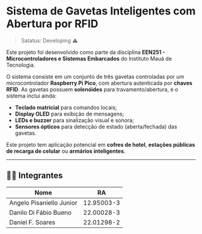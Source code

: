 # Sistema de Gavetas Inteligentes com Abertura por RFID

> Satatus: Developing ⚠️

Este projeto foi desenvolvido como parte da disciplina **EEN251 - Microcontroladores e Sistemas Embarcados** do Instituto Mauá de Tecnologia.

O sistema consiste em um conjunto de três gavetas controladas por um microcontrolador **Raspberry Pi Pico**, com abertura autenticada por **chaves RFID**. As gavetas possuem **solenóides** para travamento/abertura, e o sistema inclui ainda:

- **Teclado matricial** para comandos locais;
- **Display OLED** para exibição de mensagens;
- **LEDs e buzzer** para sinalização visual e sonora;
- **Sensores ópticos** para detecção de estado (aberta/fechada) das gavetas.

Este projeto tem aplicação potencial em **cofres de hotel**, **estações públicas de recarga de celular** ou **armários inteligentes**.

---

## 👨‍💻 Integrantes

| Nome                     | RA           |
|--------------------------|--------------|
| Angelo Pisaniello Junior | 12.95003-3   |
| Danilo Di Fábio Bueno    | 22.00028-3   |
| Daniel F. Soares         | 22.01298-2   |
